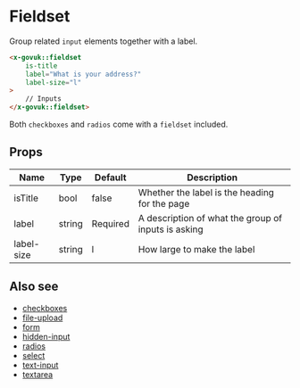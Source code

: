 # Fieldset

Group related `input` elements together with a label.

```html
<x-govuk::fieldset
    is-title
    label="What is your address?"
    label-size="l"
>
    // Inputs
</x-govuk::fieldset>
```

Both `checkboxes` and `radios` come with a `fieldset` included.

## Props

| Name       | Type   | Default  | Description |
| ---------- | ------ | -------- | ----------- |
| isTitle    | bool   | false    | Whether the label is the heading for the page |
| label      | string | Required | A description of what the group of inputs is asking |
| label-size | string | l        | How large to make the label |

## Also see

* [checkboxes](checkboxes.md)
* [file-upload](file-upload.md)
* [form](form.md)
* [hidden-input](hidden-input.md)
* [radios](radios.md)
* [select](select.md)
* [text-input](text-input.md)
* [textarea](textarea.md)
